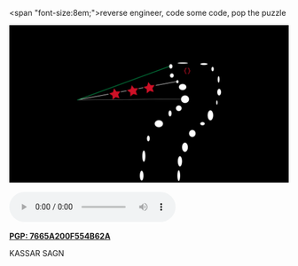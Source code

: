 <span "font-size:8em;">reverse engineer, code some code, pop the puzzle</span>

<div style="text-align:center"><img src="logo.jpeg" /></div>

![](21Savage-BankAccount.mp3)

[**PGP: 7665A200F554B62A**](https://keybase.io/tjkr0wn/pgp_keys.asc)

KASSAR SAGN
